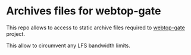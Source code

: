 # Archives files for webtop-gate

This repo allows to access to static archive files required to [webtop-gate](https://github.com/sonicle-webtop/webtop-gate) project.

This allow to circumvent any LFS bandwidth limits.
